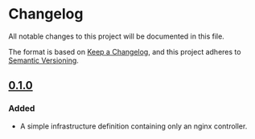 # Changelog

All notable changes to this project will be documented in this file.

The format is based on [Keep a Changelog](https://keepachangelog.com/en/1.1.0/),
and this project adheres to [Semantic Versioning](https://semver.org/spec/v2.0.0.html).

<!-- ## [Unreleased] -->

## [0.1.0]

### Added

- A simple infrastructure definition containing only an nginx controller.

[unreleased]: https://github.com/f4z3r/flux-demo/compare/v0.1.0...HEAD
[0.1.0]: https://github.com/f4z3r/flux-demo/tree/v0.1.0
